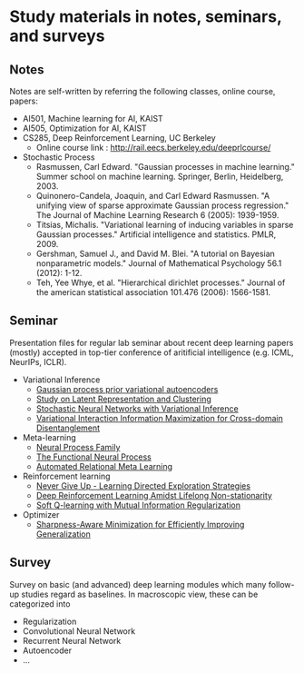 # Study materials in notes, seminars, and surveys

## Notes

Notes are self-written by referring the following classes, online course, papers: 
 - AI501, Machine learning for AI, KAIST
 - AI505, Optimization for AI, KAIST
 - CS285, Deep Reinforcement Learning, UC Berkeley
    - Online course link : http://rail.eecs.berkeley.edu/deeprlcourse/
 - Stochastic Process
    - Rasmussen, Carl Edward. "Gaussian processes in machine learning." Summer school on machine learning. Springer, Berlin, Heidelberg, 2003.
    - Quinonero-Candela, Joaquin, and Carl Edward Rasmussen. "A unifying view of sparse approximate Gaussian process regression." The Journal of Machine Learning Research 6 (2005): 1939-1959.
    - Titsias, Michalis. "Variational learning of inducing variables in sparse Gaussian processes." Artificial intelligence and statistics. PMLR, 2009.
    - Gershman, Samuel J., and David M. Blei. "A tutorial on Bayesian nonparametric models." Journal of Mathematical Psychology 56.1 (2012): 1-12.
    - Teh, Yee Whye, et al. "Hierarchical dirichlet processes." Journal of the american statistical association 101.476 (2006): 1566-1581.

## Seminar

Presentation files for regular lab seminar about recent deep learning papers (mostly) accepted in top-tier conference of aritificial intelligence (e.g. ICML, NeurIPs, ICLR).

 - Variational Inference
   - [Gaussian process prior variational autoencoders](./seminar/Gaussian_Process_Prior_Variational_Autoencoder.pdf)
   - [Study on Latent Representation and Clustering](./seminar/Study_on_Latent_Representation_and_Clustering.pdf)
   - [Stochastic Neural Networks with Variational Inference](./seminar/Stochastic_Neural_Networks_with_Variational_Inference.pdf)
   - [Variational Interaction Information Maximization for Cross-domain Disentanglement](./seminar/Variational_Interaction_Information_Maximization_for_Cross-domain_Disentanglement.pdf)
 - Meta-learning
   - [Neural Process Family](./seminar/Neural_Process_Family.pdf)
   - [The Functional Neural Process](./seminar/The_Functional_Neural_Process.pdf)
   - [Automated Relational Meta Learning](./seminar/Automated_Relational_Meta_Learning.pdf)
- Reinforcement learning
   - [Never Give Up - Learning Directed Exploration Strategies](./seminar/Never_Give_Up-Learning_Directed_Exploration_Strategies.pdf)
   - [Deep Reinforcement Learning Amidst Lifelong Non-stationarity](./seminar/Deep_Reinforcement_Learning_Amidst_Lifelong_Non-stationarity.pdf)
   - [Soft Q-learning with Mutual Information Regularization](./seminar/Soft_Q-learning_with_Mutual_Information_Regularization.pdf)
- Optimizer
   - [Sharpness-Aware Minimization for Efficiently Improving Generalization](./seminar/Sharpness-Aware_Minimization_for_Efficiently_Improving_Generalization.pdf)

## Survey

Survey on basic (and advanced) deep learning modules which many follow-up studies regard as baselines.
In macroscopic view, these can be categorized into

 - Regularization
 - Convolutional Neural Network
 - Recurrent Neural Network
 - Autoencoder
 - ...
